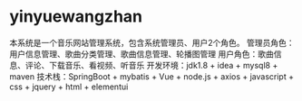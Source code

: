 # yinyuewangzhan
本系统是一个音乐网站管理系统，包含系统管理员、用户2个角色。 管理员角色：用户信息管理、歌曲分类管理、歌曲信息管理、轮播图管理 用户角色：歌曲信息、评论、下载音乐、看视频、听音乐  开发环境：jdk1.8 + idea + mysql8 + maven 技术栈：SpringBoot + mybatis + Vue + node.js + axios + javascript + css + jquery + html + elementui
